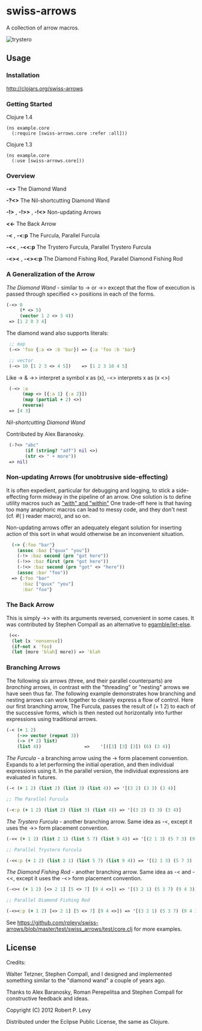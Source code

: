 # swiss-arrows

A collection of arrow macros.

![trystero](http://upload.wikimedia.org/wikipedia/en/archive/a/a9/20060119154504!Trystero-small.png)

## Usage

### Installation

http://clojars.org/swiss-arrows

### Getting Started

Clojure 1.4
```
(ns example.core
  (:require [swiss-arrows.core :refer :all]))
```

Clojure 1.3
```
(ns example.core
  (:use [swiss-arrows.core]))
```
 
### Overview

**-<>** The Diamond Wand

**-?<>** The Nil-shortcutting Diamond Wand

**-!>** , **-!>>** , **-!<>** Non-updating Arrows

**<<-** The Back Arrow

**-<** , **-<:p** The Furcula, Parallel Furcula

**-<<** , **-<<:p** The Trystero Furcula, Parallel Trystero Furcula

**-<><** , **-<><:p** The Diamond Fishing Rod, Parallel Diamond Fishing Rod

### A Generalization of the Arrow

*The Diamond Wand* - similar to -> or ->> except that the flow of execution
is passed through specified <> positions in each of the forms.

```clojure
(-<> 0
     (* <> 5)
     (vector 1 2 <> 3 4))
 => [1 2 0 3 4]
```

The diamond wand also supports literals:

```clojure
 ;; map
 (-<> 'foo {:a <> :b 'bar}) => {:a 'foo :b 'bar}

 ;; vector
 (-<> 10 [1 2 3 <> 4 5])    => [1 2 3 10 4 5]
```

Like -> & ->> interpret a symbol x as (x), -<> interprets x as (x <>)

```clojure
 (-<> :a
      (map <> [{:a 1} {:a 2}])
      (map (partial + 2) <>)
      reverse)
 => [4 3]
```

*Nil-shortcutting Diamond Wand*

Contributed by Alex Baranosky.

```clojure
 (-?<> "abc"
       (if (string? "adf") nil <>)
       (str <> " + more"))
 => nil)
```

### Non-updating Arrows (for unobtrusive side-effecting)

It is often expedient, particular for debugging and logging, to stick a side-
effecting form midway in the pipeline of an arrow.  One solution is to define
utility macros such as ["with" and "within"](https://gist.github.com/3021378)
One trade-off here is that having too many anaphoric macros can lead to messy
code, and they don't nest (cf. #( ) reader macro), and so on.

Non-updating arrows offer an adequately elegant solution for inserting action
of this sort in what would otherwise be an inconvenient situation.

```clojure
  (-> {:foo "bar"}
    (assoc :baz ["quux" "you"])
    (-!> :baz second (prn "got here"))
    (-!>> :baz first (prn "got here"))
    (-!<> :baz second (prn "got" <> "here"))
    (assoc :bar "foo"))
  => {:foo "bar"
      :baz ["quux" "you"]
      :bar "foo"}
```

### The Back Arrow

This is simply ->> with its arguments reversed, convenient in some cases.  It
was contributed by Stephen Compall as an alternative to
[egamble/let-else](http://github.com/egamble/let-else).

```clojure
 (<<-
  (let [x 'nonsense])
  (if-not x 'foo)
  (let [more 'blah] more)) => 'blah
```

### Branching Arrows

The following six arrows (three, and their parallel counterparts) are
*branching* arrows, in contrast with the "threading" or "nesting" arrows we 
have seen thus far.  The following example demonstrates how branching and 
nesting arrows can work together to cleanly express a flow of control. Here 
our first branching arrow, The Furcula, passes the result of (+ 1 2) to each 
of the successive forms, which is then nested out horizontally into further 
expressions using traditional arrows.

```clojure
(-< (+ 1 2)
    (->> vector (repeat 3))
    (-> (* 2) list)
    (list 4))                =>    '[([3] [3] [3]) (6) (3 4)]
```


*The Furcula* - a branching arrow using the -> form placement convention. 
Expands to a let performing the initial operation, and then individual 
expressions using it. In the parallel version, the individual expressions are
 evaluated in futures.

```clojure
(-< (+ 1 2) (list 2) (list 3) (list 4)) => '[(3 2) (3 3) (3 4)]

;; The Parallel Furcula

(-<:p (+ 1 2) (list 2) (list 3) (list 4)) => '[(3 2) (3 3) (3 4)]
```

*The Trystero Furcula* - another branching arrow. Same idea as -<, except it
uses the ->> form placement convention.

```clojure
(-<< (+ 1 2) (list 2 1) (list 5 7) (list 9 4)) => '[(2 1 3) (5 7 3) (9 4 3)]

;; Parallel Trystero Furcula

(-<<:p (+ 1 2) (list 2 1) (list 5 7) (list 9 4)) => '[(2 1 3) (5 7 3) (9 4 3)]
```

*The Diamond Fishing Rod* - another branching arrow. Same idea as -< and -<<,
except it uses the -<> form placement convention.

```clojure
(-<>< (+ 1 2) [<> 2 1] [5 <> 7] [9 4 <>]) => '[(3 2 1) (5 3 7) (9 4 3)]

;; Parallel Diamond Fishing Rod

(-<><:p (+ 1 2) [<> 2 1] [5 <> 7] [9 4 <>]) => '[(3 2 1) (5 3 7) (9 4 3)]
```

See https://github.com/rplevy/swiss-arrows/blob/master/test/swiss_arrows/test/core.clj for more examples.

## License

Credits:

Walter Tetzner, Stephen Compall, and I designed and implemented something
similar to the "diamond wand" a couple of years ago.

Thanks to Alex Baranosky, Roman Perepelitsa and Stephen Compall for
constructive feedback and ideas.

Copyright (C) 2012 Robert P. Levy

Distributed under the Eclipse Public License, the same as Clojure.
